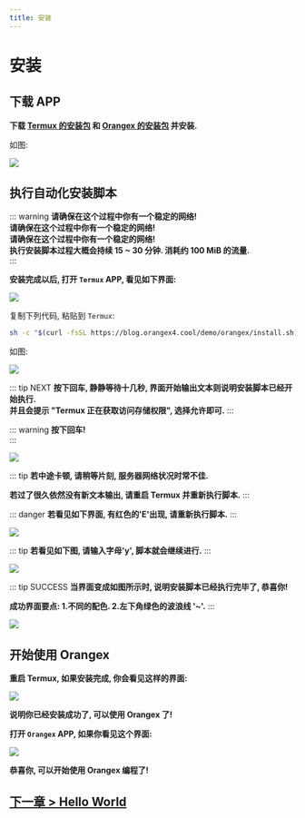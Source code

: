 ```yaml
---
title: 安装
---
```


# 安装

## 下载 APP

**下载 [Termux 的安装包](https://box.nju.edu.cn/f/0065095f93504ba5831c/?dl=1) 和 [Orangex 的安装包](https://box.nju.edu.cn/f/340effcc1ddb4419be93/?dl=1) 并安装.**

如图:

![](https://p.pstatp.com/origin/138660001fd41ced655eb)

## 执行自动化安装脚本

::: warning
**请确保在这个过程中你有一个稳定的网络!**  
**请确保在这个过程中你有一个稳定的网络!**  
**请确保在这个过程中你有一个稳定的网络!**  
**执行安装脚本过程大概会持续 15 ~ 30 分钟. 消耗约 100 MiB 的流量.**  
:::

**安装完成以后, 打开 `Termux` APP, 看见如下界面:**

![](https://p.pstatp.com/origin/137f40001cf2a491f2156)

复制下列代码, 粘贴到 `Termux`:

```sh
sh -c "$(curl -fsSL https://blog.orangex4.cool/demo/orangex/install.sh)"
```

如图:

![](https://p.pstatp.com/origin/137460001e3cc839196ee)

::: tip NEXT
**按下回车, 静静等待十几秒, 界面开始输出文本则说明安装脚本已经开始执行.**  
**并且会提示 "Termux 正在获取访问存储权限", 选择允许即可.**
:::

::: warning
**按下回车!**  
:::

![](https://p.pstatp.com/origin/13896000227d13b372c95)


::: tip
**若中途卡顿, 请稍等片刻, 服务器网络状况时常不佳.**

**若过了很久依然没有新文本输出, 请重启 Termux 并重新执行脚本.**
:::

::: danger
**若看见如下界面, 有红色的'E'出现, 请重新执行脚本.**
:::

![](https://p.pstatp.com/origin/1373300025b5b447db927)

::: tip
**若看见如下图, 请输入字母'y', 脚本就会继续进行.**
:::

![](https://p.pstatp.com/origin/138fe00004888beba4631)

::: tip SUCCESS
**当界面变成如图所示时, 说明安装脚本已经执行完毕了, 恭喜你!**

**成功界面要点: 1.不同的配色. 2.左下角绿色的波浪线 '~'.**
:::

![](https://p.pstatp.com/origin/137a80002b37a51c84df5)


## 开始使用 Orangex

**重启 Termux, 如果安装完成, 你会看见这样的界面:**

![](https://p.pstatp.com/origin/1383a0001ff5041be632e)

**说明你已经安装成功了, 可以使用 Orangex 了!**

**打开 `Orangex` APP, 如果你看见这个界面:**

![](https://p.pstatp.com/origin/137ae00035592c6b1cfd9)

**恭喜你, 可以开始使用 Orangex 编程了!**

## [下一章 > Hello World](/hello/)

